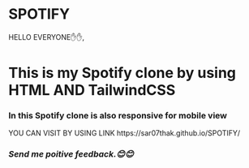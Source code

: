 # SPOTIFY

HELLO EVERYONE✋✋,

<h1>This is my Spotify clone by using HTML AND TailwindCSS </h1>
<h3>In this Spotify clone is also responsive for mobile view</h3>
<P>YOU CAN VISIT BY USING LINK https://sar07thak.github.io/SPOTIFY/ </P>
<h3><i>Send me poitive feedback.😊😊</i></h3>
